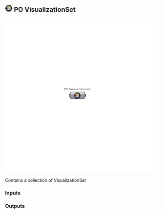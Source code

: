 ## ![PO VisualizationSet](../../images/icons/PO_VisualizationSet.png) PO VisualizationSet

![PO VisualizationSet](../../images/components/PO_VisualizationSet.png)

Contains a collection of VisualizationSet

### Inputs

### Outputs
